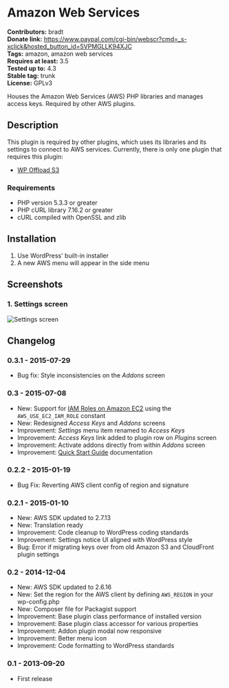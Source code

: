 # Amazon Web Services #
**Contributors:** bradt  
**Donate link:** https://www.paypal.com/cgi-bin/webscr?cmd=_s-xclick&hosted_button_id=5VPMGLLK94XJC  
**Tags:** amazon, amazon web services  
**Requires at least:** 3.5  
**Tested up to:** 4.3  
**Stable tag:** trunk  
**License:** GPLv3  

Houses the Amazon Web Services (AWS) PHP libraries and manages access keys. Required by other AWS plugins.

## Description ##

This plugin is required by other plugins, which uses its libraries and its settings to connect to AWS services. Currently, there is only one plugin that requires this plugin:

* [WP Offload S3](http://wordpress.org/plugins/amazon-s3-and-cloudfront/)

### Requirements ###

* PHP version 5.3.3 or greater
* PHP cURL library 7.16.2 or greater
* cURL compiled with OpenSSL and zlib

## Installation ##

1. Use WordPress' built-in installer
2. A new AWS menu will appear in the side menu

## Screenshots ##

### 1. Settings screen ###
![Settings screen](https://raw.githubusercontent.com/deliciousbrains/wp-amazon-web-services/assets/screenshot-1.png)


## Changelog ##

### 0.3.1 - 2015-07-29 ###
* Bug fix: Style inconsistencies on the _Addons_ screen

### 0.3 - 2015-07-08 ###
* New: Support for [IAM Roles on Amazon EC2](https://deliciousbrains.com/wp-offload-s3/doc/iam-roles/) using the `AWS_USE_EC2_IAM_ROLE` constant
* New: Redesigned _Access Keys_ and _Addons_ screens
* Improvement: _Settings_ menu item renamed to _Access Keys_
* Improvement: _Access Keys_ link added to plugin row on _Plugins_ screen
* Improvement: Activate addons directly from within _Addons_ screen
* Improvement: [Quick Start Guide](https://deliciousbrains.com/wp-offload-s3/doc/quick-start-guide/) documentation

### 0.2.2 - 2015-01-19 ###
* Bug Fix: Reverting AWS client config of region and signature

### 0.2.1 - 2015-01-10 ###
* New: AWS SDK updated to 2.7.13
* New: Translation ready
* Improvement: Code cleanup to WordPress coding standards
* Improvement: Settings notice UI aligned with WordPress style
* Bug: Error if migrating keys over from old Amazon S3 and CloudFront plugin settings

### 0.2 - 2014-12-04 ###
* New: AWS SDK updated to 2.6.16
* New: Set the region for the AWS client by defining `AWS_REGION` in your wp-config.php
* New: Composer file for Packagist support
* Improvement: Base plugin class performance of installed version
* Improvement: Base plugin class accessor for various properties
* Improvement: Addon plugin modal now responsive
* Improvement: Better menu icon
* Improvement: Code formatting to WordPress standards

### 0.1 - 2013-09-20 ###
* First release
